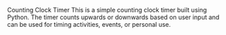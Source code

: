 Counting Clock Timer
This is a simple counting clock timer built using Python. The timer counts upwards or downwards based on user input and can be used for timing activities, events, or personal use.
